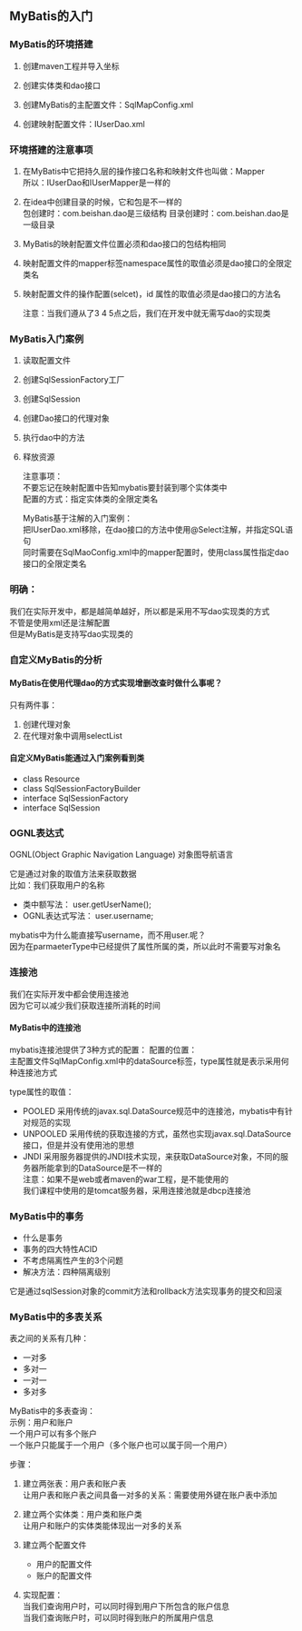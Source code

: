 ##  MyBatis的入门

### MyBatis的环境搭建
1. 创建maven工程并导入坐标
2. 创建实体类和dao接口
3. 创建MyBatis的主配置文件：SqlMapConfig.xml

4. 创建映射配置文件：IUserDao.xml    


### 环境搭建的注意事项
1. 在MyBatis中它把持久层的操作接口名称和映射文件也叫做：Mapper  
所以：IUserDao和IUserMapper是一样的
2. 在idea中创建目录的时候，它和包是不一样的     
包创建时：com.beishan.dao是三级结构
目录创建时：com.beishan.dao是一级目录
3. MyBatis的映射配置文件位置必须和dao接口的包结构相同
4. 映射配置文件的mapper标签namespace属性的取值必须是dao接口的全限定类名
5. 映射配置文件的操作配置(selcet)，id 属性的取值必须是dao接口的方法名       

    注意：当我们遵从了3 4 5点之后，我们在开发中就无需写dao的实现类


### MyBatis入门案例
1. 读取配置文件
2. 创建SqlSessionFactory工厂
3. 创建SqlSession
4. 创建Dao接口的代理对象
5. 执行dao中的方法
6. 释放资源     

    注意事项：  
    不要忘记在映射配置中告知mybatis要封装到哪个实体类中     
    配置的方式：指定实体类的全限定类名

    MyBatis基于注解的入门案例：     
    把IUserDao.xml移除，在dao接口的方法中使用@Select注解，并指定SQL语句     
    同时需要在SqlMaoConfig.xml中的mapper配置时，使用class属性指定dao接口的全限定类名


### 明确：
我们在实际开发中，都是越简单越好，所以都是采用不写dao实现类的方式   
不管是使用xml还是注解配置   
但是MyBatis是支持写dao实现类的


### 自定义MyBatis的分析

####    MyBatis在使用代理dao的方式实现增删改查时做什么事呢？    
只有两件事：    
1. 创建代理对象
2. 在代理对象中调用selectList

####    自定义MyBatis能通过入门案例看到类
- class Resource
- class SqlSessionFactoryBuilder
- interface SqlSessionFactory
- interface SqlSession

### OGNL表达式
OGNL(Object Graphic Navigation Language) 对象图导航语言   

它是通过对象的取值方法来获取数据    
比如：我们获取用户的名称
- 类中额写法：  user.getUserName();
- OGNL表达式写法：  user.username;  

mybatis中为什么能直接写username，而不用user.呢？    
因为在parmaeterType中已经提供了属性所属的类，所以此时不需要写对象名


### 连接池
我们在实际开发中都会使用连接池  
因为它可以减少我们获取连接所消耗的时间

####    MyBatis中的连接池

mybatis连接池提供了3种方式的配置： 
配置的位置：     
    主配置文件SqlMapConfig.xml中的dataSource标签，type属性就是表示采用何种连接池方式

type属性的取值：
- POOLED 采用传统的javax.sql.DataSource规范中的连接池，mybatis中有针对规范的实现
- UNPOOLED 采用传统的获取连接的方式，虽然也实现javax.sql.DataSource接口，但是并没有使用池的思想
- JNDI 采用服务器提供的JNDI技术实现，来获取DataSource对象，不同的服务器所能拿到的DataSource是不一样的   
注意：如果不是web或者maven的war工程，是不能使用的   
我们课程中使用的是tomcat服务器，采用连接池就是dbcp连接池


### MyBatis中的事务
- 什么是事务
- 事务的四大特性ACID
- 不考虑隔离性产生的3个问题
- 解决方法：四种隔离级别

它是通过sqlSession对象的commit方法和rollback方法实现事务的提交和回滚


### MyBatis中的多表关系
表之间的关系有几种：
- 一对多
- 多对一
- 一对一
- 多对多

MyBatis中的多表查询：   
示例：用户和账户    
一个用户可以有多个账户  
一个账户只能属于一个用户（多个账户也可以属于同一个用户）  

步骤：
1. 建立两张表：用户表和账户表   
    让用户表和账户表之间具备一对多的关系：需要使用外键在账户表中添加

2. 建立两个实体类：用户类和账户类   
    让用户和账户的实体类能体现出一对多的关系

3. 建立两个配置文件     
    - 用户的配置文件  
    - 账户的配置文件

4. 实现配置：   
    当我们查询用户时，可以同时得到用户下所包含的账户信息    
    当我们查询账户时，可以同时得到账户的所属用户信息
